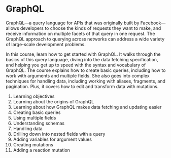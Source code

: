 # GraphQL

GraphQL—a query language for APIs that was originally built by Facebook—allows developers to choose the kinds of requests they want to make, and receive information on multiple facets of that query in one request. The GraphQL approach to querying across networks can address a wide variety of large-scale development problems.

In this course, learn how to get started with GraphQL. It walks through the basics of this query language, diving into the data fetching specification, and helping you get up to speed with the syntax and vocabulary of GraphQL. The course explains how to create basic queries, including how to work with arguments and multiple fields. She also goes into complex techniques for handling data, including working with aliases, fragments, and pagination. Plus, it covers how to edit and transform data with mutations.

1. Learning objectives
2. Learning about the origins of GraphQL
3. Learning about how GraphQL makes data fetching and updating easier
4. Creating basic queries
5. Using multiple fields
6. Understanding schemas
7. Handling data
8. Drilling down into nested fields with a query
9. Adding variables for argument values
10. Creating mutations
11. Adding a reaction mutation
